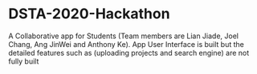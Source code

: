 # DSTA-2020-Hackathon
A Collaborative app for Students (Team members are Lian Jiade, Joel Chang, Ang JinWei and Anthony Ke). App User Interface is built but the detailed features such as (uploading projects and search engine) are not fully built
